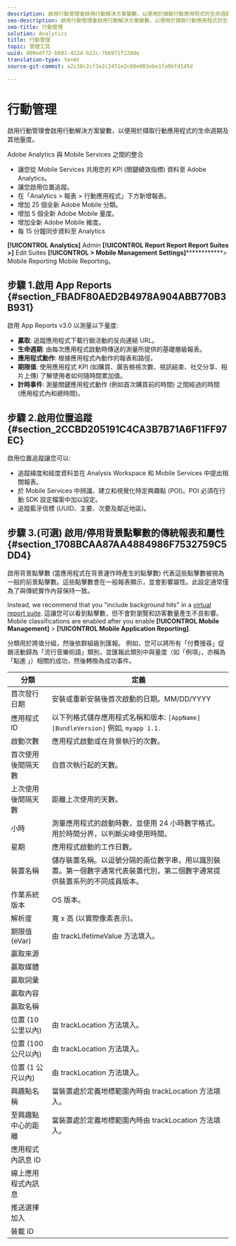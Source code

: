```yaml
---
description: 啟用行動管理會啟用行動解決方案變數，以便用於擷取行動應用程式的生命週期及其他量度。
seo-description: 啟用行動管理會啟用行動解決方案變數，以便用於擷取行動應用程式的生命週期及其他量度。
seo-title: 行動管理
solution: Analytics
title: 行動管理
topic: 管理工具
uuid: d09edf72-bb91-422d-b22c-7b6971f228de
translation-type: tm+mt
source-git-commit: a2c38c2cf3a2c1451e2c60e003ebe1fa9bfd145d

---
```



# 行動管理

啟用行動管理會啟用行動解決方案變數，以便用於擷取行動應用程式的生命週期及其他量度。

Adobe Analytics 與 Mobile Services 之間的整合

* 讓您從 Mobile Services 共用您的 KPI (關鍵績效指標) 資料至 Adobe Analytics。
* 讓您啟用位置追蹤。
* 在「Analytics &gt; 報表 &gt; 行動應用程式」下方新增報表。
* 增加 25 個全新 Adobe Mobile 分類。
* 增加 5 個全新 Adobe Mobile 量度。
* 增加全新 Adobe Mobile 維度。
* 每 15 分鐘同步資料至 Analytics

**[!UICONTROL Analytics]** Admin **[!UICONTROL Report Report Report Suites &gt;]** Edit Suites **[!UICONTROL &gt; Mobile Management Settings]**************&gt; Mobile Reporting Mobile Reporting。

## 步驟 1.啟用 App Reports {#section_FBADF80AED2B4978A904ABB770B3B931}

啟用 App Reports v3.0 以測量以下量度:

* **贏取**: 追蹤應用程式下載行銷活動的反向連結 URL。
* **生命週期**: 由每次應用程式啟動時傳送的測量所提供的基礎層級報表。
* **應用程式動作**: 根據應用程式內動作的報表和路徑。
* **期限值**: 使用應用程式 KPI (如購買、廣告檢視次數、視訊結束、社交分享、相片上傳) 了解使用者如何隨時間累加值。
* **計時事件**: 測量關鍵應用程式動作 (例如首次購買前的時間) 之間經過的時間 (應用程式內和總時間)。

## 步驟 2.啟用位置追蹤 {#section_2CCBD205191C4CA3B7B71A6F11FF97EC}

啟用位置追蹤讓您可以:

* 追蹤緯度和經度資料並在 Analysis Workspace 和 Mobile Services 中提出相關報表。
* 於 Mobile Services 中辨識、建立和視覺化特定興趣點 (POI)。POI 必須在行動 SDK 設定檔案中加以設定。
* 追蹤藍牙信標 (UUID、主要、次要及鄰近地區)。

## 步驟 3.(可選) 啟用/停用背景點擊數的傳統報表和屬性 {#section_1708BCAA87AA4884986F7532759C5DD4}

啟用背景點擊數 (當應用程式在背景運作時產生的點擊數) 代表這些點擊數被視為一般的前景點擊數。這些點擊數會在一般報表顯示，並會影響屬性。此設定通常僅為了與傳統實作內容保持一致。

Instead, we recommend that you "include background hits" in a [virtual report suite](../../components/vrs/vrs-about.md). 這讓您可以看到點擊數，但不會對瀏覽和訪客數量產生不良影響。Mobile classifications are enabled after you enable **[!UICONTROL Mobile Management]** &gt; **[!UICONTROL Mobile Application Reporting]**.

分類用於將值分組，然後依群組級別匯報。 例如，您可以將所有「付費搜尋」促銷活動歸為「流行音樂術語」類別，並匯報此類別中與量度（如「例項」，亦稱為「點進
」）相關的成功，然後轉換為成功事件。

| 分類 | 定義 |
|--- |--- |
| 首次發行日期 | 安裝或重新安裝後首次啟動的日期。MM/DD/YYYY |
| 應用程式 ID | 以下列格式儲存應用程式名稱和版本:   `[AppName] [BundleVersion]`  例如, `myapp 1.1.` |
| 啟動次數 | 應用程式啟動或在背景執行的次數。 |
| 首次使用後間隔天數 | 自首次執行起的天數。 |
| 上次使用後間隔天數 | 距離上次使用的天數。 |
| 小時 | 測量應用程式的啟動時數，並使用 24 小時數字格式。用於時間分界，以判斷尖峰使用時間。 |
| 星期 | 應用程式啟動的工作日數。 |
| 裝置名稱 | 儲存裝置名稱。以逗號分隔的兩位數字串，用以識別裝置。第一個數字通常代表裝置代別，第二個數字通常提供裝置系列的不同成員版本。 |
| 作業系統版本 | OS 版本。 |
| 解析度 | 寬 x 高 (以實際像素表示)。 |
| 期限值 (eVar) | 由 trackLifetimeValue 方法填入。 |
| 贏取來源 |  |
| 贏取媒體 |  |
| 贏取詞彙 |  |
| 贏取內容 |  |
| 贏取名稱 |  |
| 位置 (10 公里以內) | 由 trackLocation 方法填入。 |
| 位置 (100 公尺以內) | 由 trackLocation 方法填入。 |
| 位置 (1 公尺以內) | 由 trackLocation 方法填入。 |
| 興趣點名稱 | 當裝置處於定義地標範圍內時由 trackLocation 方法填入。 |
| 至興趣點中心的距離 | 當裝置處於定義地標範圍內時由 trackLocation 方法填入。 |
| 應用程式內訊息 ID |  |
| 線上應用程式內訊息 |  |
| 推送選擇加入 |  |
| 裝載 ID |  |

